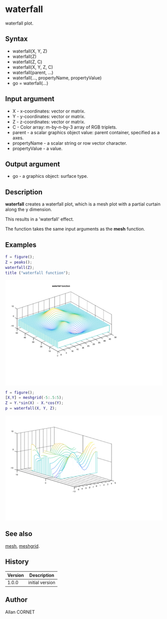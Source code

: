 # waterfall

waterfall plot.

## Syntax

- waterfall(X, Y, Z)
- waterfall(Z)
- waterfall(Z, C)
- waterfall(X, Y, Z, C)
- waterfall(parent, ...)
- waterfall(..., propertyName, propertyValue)
- go = waterfall(...)

## Input argument

- X - x-coordinates: vector or matrix.
- Y - y-coordinates: vector or matrix.
- Z - z-coordinates: vector or matrix.
- C - Color array: m-by-n-by-3 array of RGB triplets.
- parent - a scalar graphics object value: parent container, specified as a axes.
- propertyName - a scalar string or row vector character.
- propertyValue - a value.

## Output argument

- go - a graphics object: surface type.

## Description

  <p><b>waterfall</b>  creates a waterfall plot, which is a mesh plot with a partial curtain along the y dimension.</p>
  <p>This results in a 'waterfall' effect.</p>
  <p>The function takes the same input arguments as the <b>mesh</b> function.</p>

## Examples

```matlab
f = figure();
Z = peaks();
waterfall(Z);
title ("waterfall function");
```

<img src="waterfall_1_22F7041F.svg" align="middle"/>

```matlab
f = figure();
[X,Y] = meshgrid(-5:.5:5);
Z = Y.*sin(X) - X.*cos(Y);
p = waterfall(X, Y, Z);
```

<img src="waterfall_2_7F496EB0.svg" align="middle"/>

## See also

[mesh](mesh.md), [meshgrid](../elementary_functions/meshgrid.md).

## History

| Version | Description     |
| ------- | --------------- |
| 1.0.0   | initial version |

## Author

Allan CORNET

